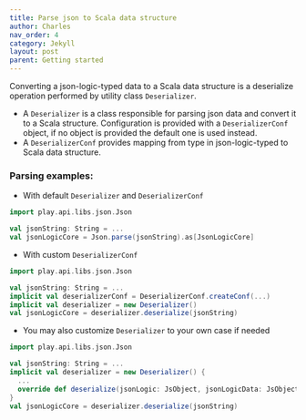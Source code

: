 ```yaml
---
title: Parse json to Scala data structure
author: Charles
nav_order: 4
category: Jekyll
layout: post
parent: Getting started
---
```


Converting a json-logic-typed data to a Scala data structure is a deserialize operation performed by
utility class `Deserializer`.

* A `Deserializer` is a class responsible for parsing json data and convert it to a Scala structure.
Configuration is provided with a `DeserializerConf` object, if no object is provided the default one is used
instead.
* A `DeserializerConf` provides mapping from type in json-logic-typed to Scala data structure.

### Parsing examples:

* With default `Deserializer` and `DeserializerConf`

```scala
import play.api.libs.json.Json

val jsonString: String = ...
val jsonLogicCore = Json.parse(jsonString).as[JsonLogicCore]
```

* With custom `DeserializerConf`

```scala
import play.api.libs.json.Json

val jsonString: String = ...
implicit val deserializerConf = DeserializerConf.createConf(...)
implicit val deserializer = new Deserializer()
val jsonLogicCore = deserializer.deserialize(jsonString)
```

* You may also customize `Deserializer` to your own case if needed

```scala
import play.api.libs.json.Json

val jsonString: String = ...
implicit val deserializer = new Deserializer() {
  ...
  override def deserialize(jsonLogic: JsObject, jsonLogicData: JsObject): JsonLogicCore = {...}
}
val jsonLogicCore = deserializer.deserialize(jsonString)
```